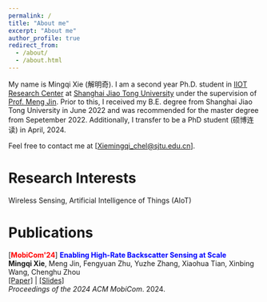 ```yaml
---
permalink: /
title: "About me"
excerpt: "About me"
author_profile: true
redirect_from: 
  - /about/
  - /about.html
---
```


My name is Mingqi Xie (解明奇). I am a second year Ph.D. student in [IIOT Research Center](https://iiot.sjtu.edu.cn/#/) at [Shanghai Jiao Tong University](https://www.sjtu.edu.cn/) under the supervision of [Prof. Meng Jin](https://yume-sjtu.github.io/). Prior to this, I received my B.E. degree from Shanghai Jiao Tong University in June 2022 and was recommended for the master degree from Sepetember 2022. Additionally, I transfer to be a PhD student (硕博连读) in April, 2024.

Feel free to contact me at [Xiemingqi_chel@sjtu.edu.cn].

Research Interests
======
Wireless Sensing, Artificial Intelligence of Things (AIoT)

Publications
======
[<span style="color:red">**MobiCom'24**</span>] <span style="color:blue">**Enabling High-Rate Backscatter Sensing at Scale**</span> <br/>
**Mingqi Xie**, Meng Jin, Fengyuan Zhu, Yuzhe Zhang, Xiaohua Tian, Xinbing Wang, Chenghu Zhou <br/> 
[[Paper]](https://dl.acm.org/doi/10.1145/3636534.3649351) | [[Slides]](files/uTag_slides.pdf) <br/> 
*Proceedings of the 2024 ACM MobiCom*. 2024.


